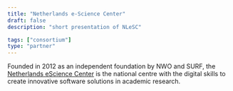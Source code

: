 ```yaml
---
title: "Netherlands e-Science Center"
draft: false
description: "short presentation of NLeSC"

tags: ["consortium"]
type: "partner" 
---
```


Founded in 2012 as an independent foundation by NWO and SURF, the [Netherlands eScience Center](https://www.esciencecenter.nl) is the national centre with the digital skills to create innovative software solutions in academic research. 
